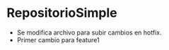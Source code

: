 # RepositorioSimple
- Se modifica archivo para subir cambios en hotfix.
- Primer cambio para feature1